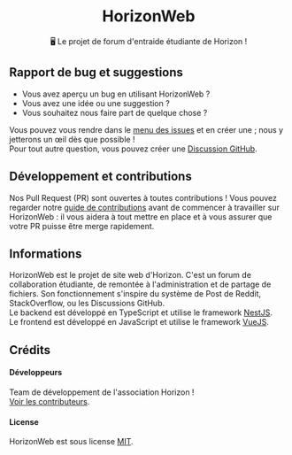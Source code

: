 <h1 align="center">HorizonWeb</h1>
<p align="center">
  🖥 Le projet de forum d'entraide étudiante de Horizon !
</p>

## Rapport de bug et suggestions

- Vous avez aperçu un bug en utilisant HorizonWeb ?
- Vous avez une idée ou une suggestion ?
- Vous souhaitez nous faire part de quelque chose ?

Vous pouvez vous rendre dans le [menu des issues] et en créer une ; nous y jetterons un œil dès que possible !\
Pour tout autre question, vous pouvez créer une [Discussion GitHub].

## Développement et contributions

Nos Pull Request (PR) sont ouvertes à toutes contributions ! Vous pouvez regarder notre [guide de contributions] avant
de commencer à travailler sur HorizonWeb : il vous aidera à tout mettre en place et à vous assurer que votre PR puisse
être merge rapidement.

## Informations

HorizonWeb est le projet de site web d'Horizon. C'est un forum de collaboration étudiante, de remontée à
l'administration et de partage de fichiers. Son fonctionnement s'inspire du système de Post de Reddit, StackOverflow,
ou les Discussions GitHub.\
Le backend est développé en TypeScript et utilise le framework [NestJS].\
Le frontend est développé en JavaScript et utilise le framework [VueJS].

## Crédits

#### Développeurs

Team de développement de l'association Horizon !\
[Voir les contributeurs].

#### License

HorizonWeb est sous license [MIT](./LICENSE).

<!-- Link Dump -->

[menu des issues]: https://github.com/horizon-teamdev/HorizonWeb/issues
[Discussion GitHub]: https://github.com/horizon-teamdev/HorizonWeb/discussions
[guide de contributions]: ./CONTRIBUTING.md
[NestJS]: https://nestjs.com
[VueJS]: https://vuejs.org
[Voir les contributeurs]: https://github.com/horizon-teamdev/HorizonWeb/graphs/contributors
[MIT]: ./LICENSE
